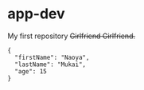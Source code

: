 # app-dev
My first repository
~~Girlfriend Girlfriend.~~
```
{
  "firstName": "Naoya",
  "lastName": "Mukai",
  "age": 15
}
```
